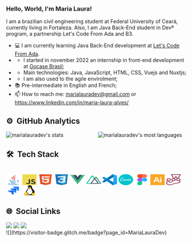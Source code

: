 ### Hello, World, I'm Maria Laura!

I am a brazilian civil engineering student at Federal University of Ceará, currently living in Fortaleza. Also, I am Java Back-End student in Devª program, a partnership Let's Code From Ada and B3.

- :computer: I am currently learning Java Back-End development at <a href="https://letscode.com.br/"> Let's Code From Ada</a>.
- - I started in november 2022 an internship in front-end development at <a href="https://www.gocase.com.br/">Gocase Brasil</a>;
- - Main technologies: Java, JavaScript, HTML, CSS, Vuejs and Nuxtjs;
- - I am also used to the agile envirolment;
- 📚 Pre-intermediate in English and French;
- 📫 How to reach me: marialauradev@gmail.com or https://www.linkedin.com/in/maria-laura-alves/

## ⚙️ &nbsp;GitHub Analytics

<div style="display: flex; align-items: center; justify-content: center;">
<img width="530em" src="https://github-readme-stats.vercel.app/api?username=mariaLauraDev&show_icons=true&theme=github_dark" alt="marialauradev's stats"/>
<img width="530em" src="https://github-readme-stats.vercel.app/api/top-langs/?username=mariaLauraDev&layout=compact&theme=github_dark" alt="marialauradev's most languages"/>
</div>

## 🛠 &nbsp;Tech Stack
<div style="display: inline_block"><br>
  <img align="center" alt="Maria-Java" height="30" width="40" src="https://github.com/devicons/devicon/blob/master/icons/java/java-original.svg">
  <img align="center" alt="Maria-Js" height="30" width="40" src="https://github.com/devicons/devicon/blob/master/icons/javascript/javascript-original.svg">
  <img align="center" alt="Maria-HTML" height="30" width="40" src="https://raw.githubusercontent.com/devicons/devicon/master/icons/html5/html5-original.svg">
  <img align="center" alt="Maria-CSS" height="30" width="40" src="https://raw.githubusercontent.com/devicons/devicon/master/icons/css3/css3-original.svg">
  <img align="center" alt="Maria-vuejs" height="30" width="40" src="https://github.com/devicons/devicon/blob/master/icons/vuejs/vuejs-original.svg">
  <img align="center" alt="Maria-nuxtjs" height="30" width="40" src="https://github.com/devicons/devicon/blob/master/icons/nuxtjs/nuxtjs-original.svg">
  <img align="center" alt="Maria-vscode" height="30" width="40" src="https://github.com/devicons/devicon/blob/master/icons/vscode/vscode-original.svg">
  <img align="center" alt="Maria-canva" height="30" width="40" src="https://github.com/devicons/devicon/blob/master/icons/canva/canva-original.svg">
  <img align="center" alt="Maria-figma" height="30" width="40" src="https://github.com/devicons/devicon/blob/master/icons/figma/figma-original.svg">
  <img align="center" alt="Maria-illustrator" height="30" width="40" src="https://github.com/devicons/devicon/blob/master/icons/illustrator/illustrator-plain.svg">
  <img align="center" alt="Maria-jest" height="30" width="40" src="https://github.com/devicons/devicon/blob/master/icons/jest/jest-plain.svg">
  <img align="center" alt="Maria-jira" height="30" width="40" src="https://github.com/devicons/devicon/blob/master/icons/jira/jira-original.svg">
  <img align="center" alt="Maria-linux" height="30" width="40" src="https://github.com/devicons/devicon/blob/master/icons/linux/linux-original.svg">
</div>

## 🌐 &nbsp;Social Links

<div> 
  <a href="https://instagram.com/marialauradev" target="_blank"><img src="https://img.shields.io/badge/-Instagram-%23E4405F?style=for-the-badge&logo=instagram&logoColor=white" target="_blank"></a>
 	<a href = "mailto:marialauradev@gmail.com"><img src="https://img.shields.io/badge/-Gmail-%23333?style=for-the-badge&logo=gmail&logoColor=white" target="_blank"></a>
  <a href="https://www.linkedin.com/in/maria-laura-alves/" target="_blank"><img src="https://img.shields.io/badge/-LinkedIn-%230077B5?style=for-the-badge&logo=linkedin&logoColor=white" target="_blank"></a> 
</div>

<div align ="left"> 
![](https://visitor-badge.glitch.me/badge?page_id=MariaLauraDev)
</div>


<!--
**marialauradev/marialauradev* is a ✨ _special_ ✨ repository because its `README.md` (this file) appears on your GitHub profile.
Here are some ideas to get you started:
- 🔭 I’m currently working on ...
- 🌱 I’m currently learning ...
- 👯 I’m looking to collaborate on ...
- 🤔 I’m looking for help with ...
- 💬 Ask me about ...
- 📫 How to reach me: ...
- 😄 Pronouns: ...
- ⚡ Fun fact: ...
-->
